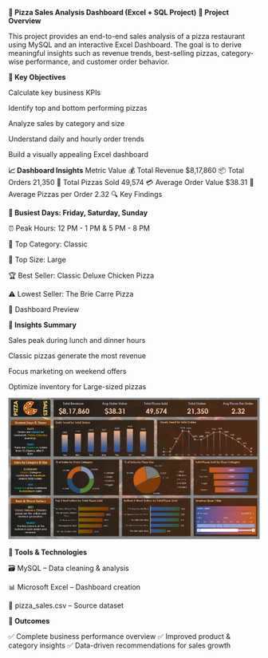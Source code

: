 **🍕 Pizza Sales Analysis Dashboard (Excel + SQL Project)**
**📌 Project Overview**

This project provides an end-to-end sales analysis of a pizza restaurant using MySQL and an interactive Excel Dashboard.
The goal is to derive meaningful insights such as revenue trends, best-selling pizzas, category-wise performance, and customer order behavior.

**🎯 Key Objectives**

Calculate key business KPIs

Identify top and bottom performing pizzas

Analyze sales by category and size

Understand daily and hourly order trends

Build a visually appealing Excel dashboard

**📈 Dashboard Insights**
Metric	Value
💰 Total Revenue	$8,17,860
📦 Total Orders	21,350
🍕 Total Pizzas Sold	49,574
💳 Average Order Value	$38.31
🧾 Average Pizzas per Order	2.32
🔍 Key Findings

**📅 Busiest Days: Friday, Saturday, Sunday**

⏰ Peak Hours: 12 PM - 1 PM & 5 PM - 8 PM

🍕 Top Category: Classic

📏 Top Size: Large

🏆 Best Seller: Classic Deluxe Chicken Pizza

⚠️ Lowest Seller: The Brie Carre Pizza

📸 Dashboard Preview

**🧠 Insights Summary**

Sales peak during lunch and dinner hours

Classic pizzas generate the most revenue

Focus marketing on weekend offers

Optimize inventory for Large-sized pizzas

![Dasboard Screenshot](https://github.com/DevendraJangid0103/Pizza_Sales_analysis_dasbhoard/blob/main/pizza%20sales%20dashboard.png)

**🧰 Tools & Technologies**

🗃️ MySQL – Data cleaning & analysis

📊 Microsoft Excel – Dashboard creation

📁 pizza_sales.csv – Source dataset

**🚀 Outcomes**

✅ Complete business performance overview
✅ Improved product & category insights
✅ Data-driven recommendations for sales growth
